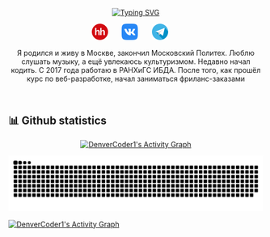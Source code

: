 <p align="center">
  <a href="https://git.io/typing-svg"><img src="https://readme-typing-svg.demolab.com?font=Fira+Code&duration=3000&color=C542DF&width=270&lines=+Welcome+to+my+profile;Frontend+developer" alt="Typing SVG" /></a>
</p>

<p align="center">
  <a href="https://hh.ru/resume/80424659ff021b134c0039ed1f34327a486673)"><img width="32px" src="/images/hh.png"/></a>
  &#8287;&#8287;&#8287;&#8287;&#8287;
  <a href="https://vk.com/id360041060" alt="Dev Pro Tips Discussion & Support Server"><img width="32px" src="/images/vk.png"/></a>
  &#8287;&#8287;&#8287;&#8287;&#8287;
  <a href="https://web.telegram.org/?legacy=1#/im?p=@MikhailKopchenov"><img width="32px" alt="Dev.to" title="DenverCoder1 Dev.to" src="/images/tg.png"></a>
  &#8287;&#8287;&#8287;&#8287;&#8287;
</p>
<p align="center" width="100px">
Я родился и живу в Москве,
              закончил Московский Политех. Люблю слушать музыку, а ещё увлекаюсь культуризмом.
              Недавно начал кодить. С 2017 года работаю в РАНХиГС ИБДА.
              После того, как прошёл курс  по веб-разработке,
              начал заниматься фриланс-заказами
</p>
<br/>

## 📊 Github statistics
<p align="center">
  <a href="https://github.com/ashutosh00710/github-readme-activity-graph"><img alt="DenverCoder1's Activity Graph" src="https://github-readme-streak-stats.herokuapp.com/?user=michaelkopchenov&theme=react" /></a>
</p>
<p align="center">
<img alt="DenverCoder1's Activity Graph" src="https://github.com/Platane/snk/raw/output/github-contribution-grid-snake.svg"/>
</p>
<a href="https://github.com/ashutosh00710/github-readme-activity-graph"><img alt="DenverCoder1's Activity Graph" src="https://denvercoder1-activity-graph.herokuapp.com/graph/?username=michaelkopchenov&bg_color=1F222E&color=F8D866&line=F85D7F&point=FFFFFF&hide_border=true" /></a>